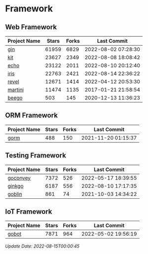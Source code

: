 # Framework

## Web Framework
| Project Name | Stars | Forks | Last Commit |
| ------------ | ----- | ----- | ----------- |
| [gin](https://github.com/gin-gonic/gin) | 61959 | 6829 | 2022-08-02 07:28:30 |
| [kit](https://github.com/go-kit/kit) | 23627 | 2349 | 2022-08-08 18:08:42 |
| [echo](https://github.com/labstack/echo) | 23122 | 2011 | 2022-08-10 20:12:40 |
| [iris](https://github.com/kataras/iris) | 22763 | 2421 | 2022-08-14 22:36:22 |
| [revel](https://github.com/revel/revel) | 12671 | 1414 | 2022-04-12 20:53:30 |
| [martini](https://github.com/go-martini/martini) | 11474 | 1135 | 2017-01-21 21:58:54 |
| [beego](https://github.com/astaxie/beego) | 503 | 145 | 2020-12-13 11:36:23 |

## ORM Framework
| Project Name | Stars | Forks | Last Commit |
| ------------ | ----- | ----- | ----------- |
| [gorm](https://github.com/jinzhu/gorm) | 488 | 150 | 2021-11-20 01:15:37 |

## Testing Framework
| Project Name | Stars | Forks | Last Commit |
| ------------ | ----- | ----- | ----------- |
| [goconvey](https://github.com/smartystreets/goconvey) | 7372 | 526 | 2022-05-17 18:39:55 |
| [ginkgo](https://github.com/onsi/ginkgo) | 6187 | 556 | 2022-08-10 17:17:35 |
| [goblin](https://github.com/franela/goblin) | 861 | 74 | 2021-10-03 14:34:22 |

## IoT Framework
| Project Name | Stars | Forks | Last Commit |
| ------------ | ----- | ----- | ----------- |
| [gobot](https://github.com/hybridgroup/gobot) | 7871 | 964 | 2022-05-02 19:56:19 |

*Update Date: 2022-08-15T00:00:45*